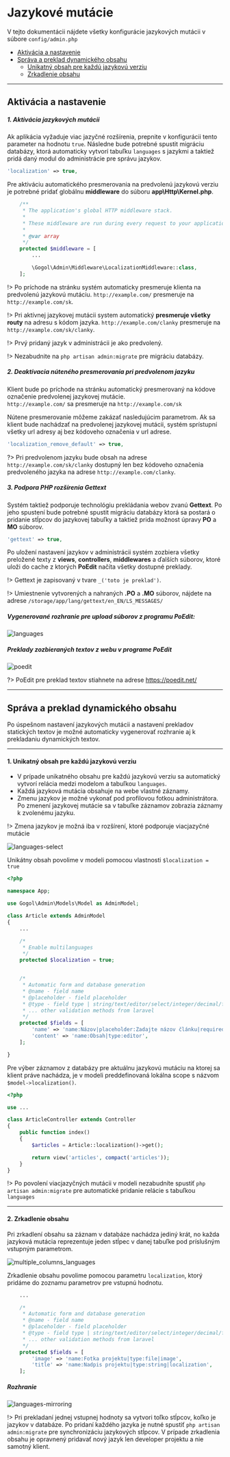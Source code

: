 # Jazykové mutácie
V tejto dokumentácii nájdete všetky konfigurácie jazykových mutácii v súbore `config/admin.php`

- [Aktivácia a nastavenie](#Aktivácia-a-nastavenie)
- [Správa a preklad dynamického obsahu](#Správa-a-preklad-dynamického-obsahu)
  - [Unikatný obsah pre každú jazykovú verziu](#_1-Unikatný-obsah-pre-každú-jazykovú-verziu)
  - [Zrkadlenie obsahu](#_2-Zrkadlenie-obsahu)

---


## Aktivácia a nastavenie

##### 1. Aktivácia jazykových mutácii
Ak aplikácia vyžaduje viac jazyčné rozšírenia, prepnite v konfigurácii tento parameter na hodnotu `true`.
Následne bude potrebné spustit migráciu databázy, ktorá automaticky vytvorí tabuľku `languages` s
jazykmi a taktiež pridá daný modul do administrácie pre správu jazykov.

```php
'localization' => true,
```

Pre aktiváciu automatického presmerovania na predvolenú jazykovú verziu je potrebné pridať globálnu **middleware** do súboru **app\Http\Kernel.php**.
```php
    /**
     * The application's global HTTP middleware stack.
     *
     * These middleware are run during every request to your application.
     *
     * @var array
     */
    protected $middleware = [
        ...

        \Gogol\Admin\Middleware\LocalizationMiddleware::class,
    ];
```

!> Po príchode na stránku systém automaticky presmeruje klienta na predvolenú jazykovú mutáciu.
   `http://example.com/` presmeruje na `http://example.com/sk`.

!> Pri aktívnej jazykovej mutácii system automatický **presmeruje všetky routy** na adresu s kódom jazyka.
   `http://example.com/clanky` presmeruje na `http://example.com/sk/clanky`.

!> Prvý pridaný jazyk v administrácii je ako predvolený.

!> Nezabudnite na `php artisan admin:migrate` pre migráciu databázy.

##### 2. Deaktívacia núteného presmerovania pri predvolenom jazyku
Klient bude po príchode na stránku automatický presmerovaný na kódove označenie predvolenej jazykovej mutácie.<br>
`http://example.com/` sa presmeruje na `http://example.com/sk`<br>

Nútene presmerovanie môžeme zakázať nasledujúcim parametrom. Ak sa klient bude nachádzať na predvolenej jazykovej mutácii, systém sprístupní všetky url adresy aj bez kódoveho označenia v url adrese.

```php
'localization_remove_default' => true,
```

?> Pri predvolenom jazyku bude obsah na adrese `http://example.com/sk/clanky` dostupný len bez kódoveho označenia predvoleného jazyka na adrese `http://example.com/clanky`.

##### 3. Podpora PHP rozšírenia Gettext
Systém taktiež podporuje technológiu prekládania webov zvanú **Gettext**.
Po jeho spustení bude potrebné spustit migráciu databázy ktorá sa postará
o pridanie stĺpcov do jazykovej tabuľky a taktiež prida možnost úpravy **PO** a **MO** súborov.

```php
'gettext' => true,
```

Po uložení nastavení jazykov v administrácii systém zozbiera všetky preložené texty z
**views**, **controllers**, **middlewares** a ďalších súborov, ktoré uloži do cache z ktorých **PoEdit** načíta všetky dostupné preklady.

!> Gettext je zapisovaný v tvare `_('toto je preklad')`.

!> Umiestnenie vytvorených a nahraných **.PO** a **.MO** súborov, nájdete na adrese `/storage/app/lang/gettext/en_EN/LS_MESSAGES/`

##### Vygenerované rozhranie pre upload súborov z programu PoEdit:
![languages](images/languages.png)

##### Preklady zozbieraných textov z webu v programe PoEdit
![poedit](images/poedit.png)

?> PoEdit pre preklad textov stiahnete na adrese https://poedit.net/

---

## Správa a preklad dynamického obsahu
Po úspešnom nastavení jazykových mutácii a nastavení prekladov statických textov je možné automaticky vygenerovať rozhranie
aj k prekladaniu dynamických textov.

---

#### 1. Unikatný obsah pre každú jazykovú verziu
- V prípade unikatného obsahu pre každú jazykovú verziu sa automatický vytvorí relácia medzi modelom a tabuľkou `languages`.
- Každá jazyková mutácia obsahuje na webe vlastné záznamy.
- Zmenu jazykov je možné vykonať pod profilovou fotkou administrátora.
  Po zmenení jazykovej mutácie sa v tabuľke záznamov zobrazia záznamy k zvolenému jazyku.

!> Zmena jazykov je možná iba v rozšírení, ktoré podporuje viacjazyčné mutácie

![languages-select](images/languages-select.png)

Unikátny obsah povolime v modeli pomocou vlastnosti `$localization = true`

```php
<?php

namespace App;

use Gogol\Admin\Models\Model as AdminModel;

class Article extends AdminModel
{
    ...

    /*
     * Enable multilanguages
     */
    protected $localization = true;


    /*
     * Automatic form and database generation
     * @name - field name
     * @placeholder - field placeholder
     * @type - field type | string/text/editor/select/integer/decimal/file/password/data/checkbox
     * ... other validation methods from laravel
     */
    protected $fields = [
        'name' => 'name:Názov|placeholder:Zadajte názov článku|required|max:90',
        'content' => 'name:Obsah|type:editor',
    ];

}
```

Pre výber záznamov z databázy pre aktuálnu jazykovú mutáciu na ktorej sa klient práve nachádza, je v modeli preddefinovaná lokálna scope s názvom `$model->localization()`.
```php
<?php

use ...

class ArticleController extends Controller
{
    public function index()
    {
        $articles = Article::localization()->get();

        return view('articles', compact('articles'));
    }
}

```

!> Po povolení viacjazyčných mutácii v modeli nezabudníte spustiť `php artisan admin:migrate` pre automatické pridanie relácie s tabuľkou `languages`

---

#### 2. Zrkadlenie obsahu
Pri zrkadlení obsahu sa záznam v databáze nachádza jediný krát, no každa jazyková mutácia reprezentuje jeden stĺpec v danej tabuľke pod príslušným vstupným parametrom.

![multiple_columns_languages](images/multiple_columns_languages.png)

Zrkadlenie obsahu povolime pomocou parametru `localization`, ktorý pridáme do zoznamu parametrov pre vstupnú hodnotu.

```php
    ...

    /*
     * Automatic form and database generation
     * @name - field name
     * @placeholder - field placeholder
     * @type - field type | string/text/editor/select/integer/decimal/file/password
     * ... other validation methods from laravel
     */
    protected $fields = [
        'image' => 'name:Fotka projektu|type:file|image',
        'title' => 'name:Nadpis projektu|type:string|localization',
    ];
```

##### Rozhranie
![languages-mirroring](images/languages-mirroring.png)

!> Pri prekladaní jednej vstupnej hodnoty sa vytvori toľko stĺpcov, koľko je jazykov v databáze. Po pridaní každého jazyka je nutné spustiť
`php artisan admin:migrate` pre synchronizáciu jazykových stĺpcov. V prípade zrkadlenia obsahu je opravnený pridavať nový jazyk len developer projektu
a nie samotný klient.